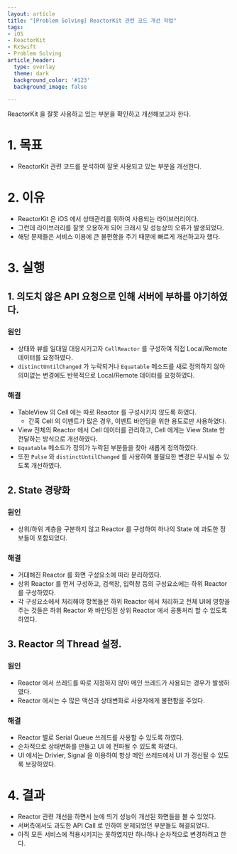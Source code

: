 ```yaml
---
layout: article
title: "[Problem Solving] ReactorKit 관련 코드 개선 작업" 
tags:
- iOS
- ReactorKit
- RxSwift
- Problem Solving
article_header:
  type: overlay
  theme: dark
  background_color: '#123'
  background_image: false

---
```


ReactorKit 을 잘못 사용하고 있는 부분을 확인하고 개선해보고자 한다. 

<!--more-->

# 1. 목표
- ReactorKit 관련 코드를 분석하여 잘못 사용되고 있는 부분을 개선한다. 

# 2. 이유
- ReactorKit 은 iOS 에서 상태관리를 위하여 사용되는 라이브러리이다. 
- 그런데 라이브러리를 잘못 오용하게 되어 크래시 및 성능상의 오류가 발생되었다. 
- 해당 문제들은 서비스 이용에 큰 불편함을 주기 때문에 빠르게 개선하고자 했다. 

# 3. 실행

## 1. 의도치 않은 API 요청으로 인해 서버에 부하를 야기하였다. 

### 원인
- 상태와 뷰를 일대일 대응시키고자 `CellReactor` 를 구성하여 직접 Local/Remote 데이터를 요청하였다. 
- `distinctUntilChanged` 가 누락되거나 `Equatable` 메소드를 새로 정의하지 않아 의미없는 변경에도 반복적으로 Local/Remote 데이터를 요청하였다. 

### 해결
- TableView 의 Cell 에는 따로 Reactor 를 구성시키지 않도록 하였다.
  - 간혹 Cell 의 이벤트가 많은 경우, 이벤트 바인딩을 위한 용도로만 사용하였다.
- View 전체의 Reactor 에서 Cell 데이터를 관리하고, Cell 에게는 View State 만 전달하는 방식으로 개선하였다. 
- `Equatable` 메소드가 정의가 누락된 부분들을 찾아 새롭게 정의하였다. 
- 또한 `Pulse` 와 `distinctUntilChanged` 를 사용하여 불필요한 변경은 무시될 수 있도록 개선하였다.


## 2. State 경량화

### 원인
- 상위/하위 계층을 구분하지 않고 Reactor 를 구성하여 하나의 State 에 과도한 정보들이 포함되었다.

### 해결
- 거대해진 Reactor 를 화면 구성요소에 따라 분리하였다.
- 상위 Reactor 를 먼저 구성하고, 검색창, 입력창 등의 구성요소에는 하위 Reactor 를 구성하였다. 
- 각 구성요소에서 처리해야 항목들은 하위 Reactor 에서 처리하고 전체 UI에 영향을 주는 것들은 하위 Reactor 와 바인딩된 상위 Reactor 에서 공통처리 할 수 있도록 하였다. 

## 3. Reactor 의 Thread 설정. 

### 원인
- Reactor 에서 쓰레드를 따로 지정하지 않아 메인 쓰레드가 사용되는 경우가 발생하였다. 
- Reactor 에서는 수 많은 액션과 상태변화로 사용자에게 불편함을 주었다. 

### 해결
- Reactor 별로 Serial Queue 쓰레드를 사용할 수 있도록 하였다. 
- 순차적으로 상태변화를 만들고 UI 에 전파될 수 있도록 하였다. 
- UI 에서는 Drivier, Signal 을 이용하여 항상 메인 쓰레드에서 UI 가 갱신될 수 있도록 보장하였다. 


# 4. 결과
- Reactor 관련 개선을 하면서 눈에 띄기 성능이 개선된 화면들을 볼 수 있었다. 
- 서버측에서도 과도한 API Call 로 인하여 문제되었던 부분들도 해결되었다.
- 아직 모든 서비스에 적용시키지는 못하였지만 하나하나 순차적으로 변경하려고 한다. 
